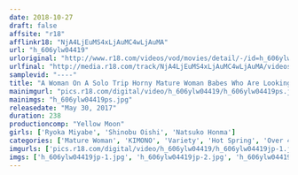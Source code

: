 ```yaml
---
date: 2018-10-27
draft: false
affsite: "r18"
afflinkr18: "NjA4LjEuMS4xLjAuMC4wLjAuMA"
url: "h_606ylw04419"
urloriginal: "http://www.r18.com/videos/vod/movies/detail/-/id=h_606ylw04419"
urlfinal: "http://media.r18.com/track/NjA4LjEuMS4xLjAuMC4wLjAuMA/videos/vod/movies/detail/-/id=h_606ylw04419"
samplevid: "----"
title: "A Woman On A Solo Trip Horny Mature Woman Babes Who Are Looking To Get Fucked While On Vacation"
mainimgurl: "pics.r18.com/digital/video/h_606ylw04419/h_606ylw04419ps.jpg"
mainimgs: "h_606ylw04419ps.jpg"
releasedate: "May 30, 2017"
duration: 238
productioncomp: "Yellow Moon"
girls: ['Ryoka Miyabe', 'Shinobu Oishi', 'Natsuko Honma']
categories: ['Mature Woman', 'KIMONO', 'Variety', 'Hot Spring', 'Over 4 Hours']
imgurls: ['pics.r18.com/digital/video/h_606ylw04419/h_606ylw04419jp-1.jpg', 'pics.r18.com/digital/video/h_606ylw04419/h_606ylw04419jp-2.jpg', 'pics.r18.com/digital/video/h_606ylw04419/h_606ylw04419jp-3.jpg', 'pics.r18.com/digital/video/h_606ylw04419/h_606ylw04419jp-4.jpg', 'pics.r18.com/digital/video/h_606ylw04419/h_606ylw04419jp-5.jpg', 'pics.r18.com/digital/video/h_606ylw04419/h_606ylw04419jp-6.jpg', 'pics.r18.com/digital/video/h_606ylw04419/h_606ylw04419jp-7.jpg', 'pics.r18.com/digital/video/h_606ylw04419/h_606ylw04419jp-8.jpg', 'pics.r18.com/digital/video/h_606ylw04419/h_606ylw04419jp-9.jpg', 'pics.r18.com/digital/video/h_606ylw04419/h_606ylw04419jp-10.jpg', 'pics.r18.com/digital/video/h_606ylw04419/h_606ylw04419jp-11.jpg', 'pics.r18.com/digital/video/h_606ylw04419/h_606ylw04419jp-12.jpg', 'pics.r18.com/digital/video/h_606ylw04419/h_606ylw04419jp-13.jpg', 'pics.r18.com/digital/video/h_606ylw04419/h_606ylw04419jp-14.jpg', 'pics.r18.com/digital/video/h_606ylw04419/h_606ylw04419jp-15.jpg', 'pics.r18.com/digital/video/h_606ylw04419/h_606ylw04419jp-16.jpg', 'pics.r18.com/digital/video/h_606ylw04419/h_606ylw04419jp-17.jpg', 'pics.r18.com/digital/video/h_606ylw04419/h_606ylw04419jp-18.jpg', 'pics.r18.com/digital/video/h_606ylw04419/h_606ylw04419jp-19.jpg', 'pics.r18.com/digital/video/h_606ylw04419/h_606ylw04419jp-20.jpg']
imgs: ['h_606ylw04419jp-1.jpg', 'h_606ylw04419jp-2.jpg', 'h_606ylw04419jp-3.jpg', 'h_606ylw04419jp-4.jpg', 'h_606ylw04419jp-5.jpg', 'h_606ylw04419jp-6.jpg', 'h_606ylw04419jp-7.jpg', 'h_606ylw04419jp-8.jpg', 'h_606ylw04419jp-9.jpg', 'h_606ylw04419jp-10.jpg', 'h_606ylw04419jp-11.jpg', 'h_606ylw04419jp-12.jpg', 'h_606ylw04419jp-13.jpg', 'h_606ylw04419jp-14.jpg', 'h_606ylw04419jp-15.jpg', 'h_606ylw04419jp-16.jpg', 'h_606ylw04419jp-17.jpg', 'h_606ylw04419jp-18.jpg', 'h_606ylw04419jp-19.jpg', 'h_606ylw04419jp-20.jpg']
---
```

